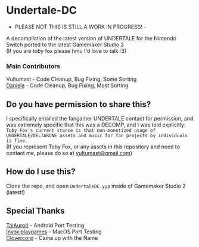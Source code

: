 # Undertale-DC
- PLEASE NOT THIS IS STILL A WORK IN PROGRESS! -<br>

A decompilation of the latest version of UNDERTALE for the Nintendo Switch ported to the latest Gamemaker Studio 2<br>
(If you are toby fox please hmu I'd love to talk :3)
### Main Contributors
Vultumast - Code Cleanup, Bug Fixing, Some Sorting<br>
[Daniela](https://lethallava.land/@daniela) - Code Cleanup, Bug Fixing, Most Sorting

## Do you have permission to share this?
I specifically emailed the fangamer UNDERTALE contact for permission, and was extremely specific that this was a DECOMP, and I was told explicitly:<br>
``Toby Fox's current stance is that non-monetized usage of UNDERTALE/DELTARUNE assets and music for fan projects by individuals is fine.``<br>
(If you represent Toby Fox, or any assets in this repository and need to contact me, please do so at vultumast@gmail.com)

## How do I use this?
Clone the repo, and open ``UndertaleDC.yyp`` inside of Gamemaker Studio 2 (latest!)

## Special Thanks
[TaiAurori](https://devkats.club) - Android Port Testing<br>
[Invoxiplaygames](https://ipg.pw/) - MacOS Port Testing<br>
[Clovercorp](https://twitter.com/silverparasoul) - Came up with the Name 
